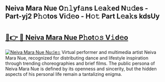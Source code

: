 ## Neiva Mara Nue O𝚗𝚕yf𝚊ns L𝚎a𝚔ed N𝚞𝚍es - Part-yj2 P𝚑𝚘tos Vi𝚍𝚎o - H𝚘𝚝 Part L𝚎a𝚔s kdsUy

# <h2><a href="http://kf2ro4.oniu.top/?m=Neiva+Mara+Nue">🔗👉 🔴 Neiva Mara Nue P𝚑ot𝚘𝚜 V𝚒d𝚎o</a></h2>

[![Neiva Mara Nue Nu𝚍e𝚜](https://i.imgur.com/0qMVB7G.gif)](http://kf2ro4.oniu.top/?m=Neiva+Mara+Nue)
Virtual performer and multimedia artist Neiva Mara Nue, recognized for distributing dance and lifestyle inspiration through trending choreographies and brief films. The public persona of Neiva Mara Nue is defined by its openness and sincerity, but the hidden aspects of his personal life remain a tantalizing enigma.  
